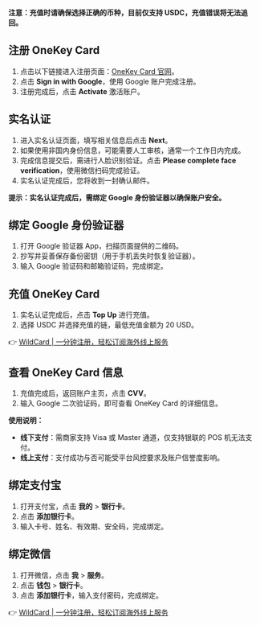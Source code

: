 **注意：充值时请确保选择正确的币种，目前仅支持 USDC，充值错误将无法追回。**

## 注册 OneKey Card

1. 点击以下链接进入注册页面：[OneKey Card 官网](https://bit.ly/bewildcard)。
2. 点击 **Sign in with Google**，使用 Google 账户完成注册。
3. 注册完成后，点击 **Activate** 激活账户。

## 实名认证

1. 进入实名认证页面，填写相关信息后点击 **Next**。
2. 如果使用非国内身份信息，可能需要人工审核，通常一个工作日内完成。
3. 完成信息提交后，需进行人脸识别验证。点击 **Please complete face verification**，使用微信扫码完成验证。
4. 实名认证完成后，您将收到一封确认邮件。

**提示：实名认证完成后，需绑定 Google 身份验证器以确保账户安全。**

## 绑定 Google 身份验证器

1. 打开 Google 验证器 App，扫描页面提供的二维码。
2. 抄写并妥善保存备份密钥（用于手机丢失时恢复验证器）。
3. 输入 Google 验证码和邮箱验证码，完成绑定。

## 充值 OneKey Card

1. 实名认证完成后，点击 **Top Up** 进行充值。
2. 选择 USDC 并选择充值的链，最低充值金额为 20 USD。

👉 [WildCard | 一分钟注册，轻松订阅海外线上服务](https://bit.ly/bewildcard)

## 查看 OneKey Card 信息

1. 充值完成后，返回账户主页，点击 **CVV**。
2. 输入 Google 二次验证码，即可查看 OneKey Card 的详细信息。

**使用说明：**
- **线下支付**：需商家支持 Visa 或 Master 通道，仅支持银联的 POS 机无法支付。
- **线上支付**：支付成功与否可能受平台风控要求及账户信誉度影响。

## 绑定支付宝

1. 打开支付宝，点击 **我的** > **银行卡**。
2. 点击 **添加银行卡**。
3. 输入卡号、姓名、有效期、安全码，完成绑定。

## 绑定微信

1. 打开微信，点击 **我** > **服务**。
2. 点击 **钱包** > **银行卡**。
3. 点击 **添加银行卡**，输入支付密码，完成绑定。

👉 [WildCard | 一分钟注册，轻松订阅海外线上服务](https://bit.ly/bewildcard)